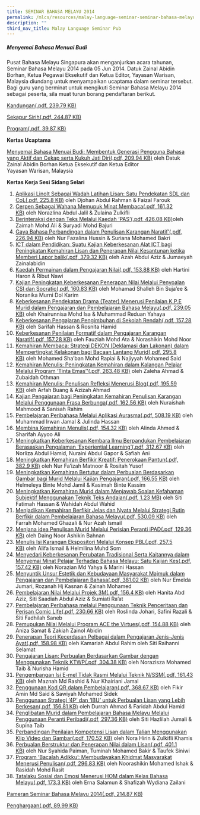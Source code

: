 ```yaml
---
title: SEMINAR BAHASA MELAYU 2014
permalink: /mlcs/resources/malay-language-seminar-seminar-bahasa-melayu-publications/seminar-bahasa-melayu-2014/
description: ""
third_nav_title: Malay Language Seminar Pub
---
```

##### Menyemai Bahasa Menuai Budi

Pusat Bahasa Melayu Singapura akan menganjurkan acara tahunan, Seminar Bahasa Melayu 2014 pada 05 Jun 2014. Datuk Zainal Abidin Borhan, Ketua Pegawai Eksekutif dan Ketua Editor, Yayasan Warisan, Malaysia diundang untuk menyampaikan ucaptama dalam seminar tersebut. Bagi guru yang berminat untuk mengikuti Seminar Bahasa Melayu 2014 sebagai peserta, sila muat turun borang pendaftaran berikut.

[Kandungan(.pdf, 239.79 KB)](/files/content_ml_seminar_2014.pdf)

[Sekapur Sirih(.pdf, 244.87 KB)](/files/sekapur_sirih_ml_seminar_2014.pdf)

[Program(.pdf, 39.87 KB)](/files/program_ml_seminar_2014.pdf)

**Kertas Ucaptama**  

[Menyemai Bahasa Menuai Budi: Membentuk Generasi Pengguna Bahasa yang Aktif dan Cekap serta Kukuh Jati Diri(.pdf, 209.94 KB)](/files/kertas_ucaptama.pdf) oleh Datuk Zainal Abidin Borhan Ketua Eksekutif dan Ketua Editor  
Yayasan Warisan, Malaysia

**Kertas Kerja Sesi Sidang Selari**

1.  [Aplikasi LinoIt Sebagai Wadah Latihan Lisan: Satu Pendekatan SDL dan CoL(.pdf, 225.8 KB)](/files/paper_1.pdf) oleh Djohan Abdul Rahman & Faizal Farouk
2.  [Cerpen Sebagai Wahana Memupuk Minat Membaca(.pdf, 161.32 KB)](/files/paper_2.pdf) oleh Norazlina Abdul Jalil & Zulaina Zulkifli
3.  [Berinteraksi dengan Teks Melalui Kaedah ‘PAS’(.pdf, 426.08 KB)](/files/paper_3.pdf)oleh Zaimah Mohd Ali & Suryadi Mohd Bajuri
4.  [Gaya Bahasa Perbandingan dalam Penulisan Karangan Naratif’(.pdf, 226.94 KB)](/files/paper_4.pdf) oleh Nur Fazalina Hussin & Suriana Mohamed Bakri
5.  [ICT dalam Pendidikan: Suatu Kajian Keberkesanan Alat ICT bagi Peningkatan Kemahiran Lisan dan Penerapan Nilai Kesantunan ketika Memberi Lapor balik(.pdf, 379.32 KB)](/files/paper_5.pdf) oleh Azah Abdul Aziz & Jumaeyah Zainalabidin
6.  [Kaedah Permainan dalam Pengajaran Nilai(.pdf, 153.88 KB)](/files/paper_6.pdf) oleh Hartini Haron & Ribut Nawi
7.  [Kajian Peningkatan Keberkesanan Penerapan Nilai Melalui Penyoalan CSI dan Socratic(.pdf, 160.83 KB)](/files/paper_7.pdf) oleh Mohamad Shalleh Bin Suja’ee & Noranika Murni Dol Karim
8.  [Keberkesanan Pendekatan Drama (Teater) Menerusi Penilaian K.P.E Murid dalam Pengajaran dan Pembelajaran Bahasa Melayu(.pdf, 239.05 KB)](/files/paper_8.pdf) oleh Khairunnisa Mohd Isa & Muhammad Reduan Yahaya
9.  [Keberkesanan Pengajaran Pengimbuhan di Sekolah Rendah(.pdf, 157.28 KB)](/) oleh Sarifah Hassan & Rosnita Hamid
10.  [Keberkesanan Penilaian Formatif dalam Pengajaran Karangan Naratif(.pdf, 157.28 KB)](files/paper_9.pdf) oleh Fauziah Mohd Ata & Norashikin Mohd Noor
11.  [Kemahiran Membaca: Strategi DEKON (Deklamasi dan Lakonan) dalam Mempertingkat Kelakonan bagi Bacaan Lantang Murid(.pdf, 295.8 KB)](/files/paper_11.pdf) oleh Mohamed Sha’ban Mohd Rapiai & Najiyyah Mohamed Said
12.  [Kemahiran Menulis: Peningkatan Kemahiran dalam Kalangan Pelajar Melalui Program ‘Tinta Emas’’(.pdf, 263.48 KB)](/files/paper_12.pdf) oleh Zaleha Ahmad & Zubaidah Othman
13.  [Kemahiran Menulis: Penulisan Refleksi Menerusi Blog(.pdf, 195.59 KB)](/files/paper_13.pdf) oleh Arfah Buang & Azizah Ahmad
14.  [Kajian Pengajaran bagi Peningkatan Kemahiran Penulisan Karangan Melalui Penggunaan Frasa Berbunga(.pdf, 162.56 KB)](/files/paper_14.pdf) oleh Nuraishah Mahmood & Sanisah Rahim
15.  [Pembelajaran Peribahasa Melalui Aplikasi Aurasma(.pdf, 508.19 KB)](/files/paper_15.pdf) oleh Muhammad Irwan Jamal & Julinda Hassan
16.  [Membina Kemahiran Menulis(.pdf, 154.32 KB)](/files/paper_16.pdf) oleh Alinda Ahmed & Sharifah Ayyoo Ali
17.  [Meningkatkan Keberkesanan Kembara Ilmu Berpandukan Pembelajaran Berasaskan Pengalaman ‘Experiential Learning’(.pdf, 312.67 KB)](/files/paper_17.pdf) oleh Norliza Abdul Hamid, Nuraini Abdul Gapor & Safiah Ani
18.  [Meningkatkan Kemahiran Berfikir Kreatif: Penerokaan Pantun(.pdf, 382.9 KB)](/files/paper_18.pdf) oleh Nur Fa’izah Matnoor & Rositah Yusof
19.  [Meningkatkan Kemahiran Bertutur dalam Perbualan Berdasarkan Gambar bagi Murid Melalui Kajian Pengajaran(.pdf, 166.55 KB)](/files/paper_19.pdf) oleh Helmeleya Binte Mohd Jamil & Kasimah Binte Kassim
20.  [Meningkatkan Kemahiran Murid dalam Menjawab Soalan Kefahaman Subjektif Menggunakan Teknik Teks Andaian(.pdf, 1.23 MB)](https://academyofsingaporeteachers.moe.edu.sg/docs/librariesprovider6/ml-poetry-sg50/seminar-bahasa-melayu-2014/kertas-kerja-sesi-sidang-selari/paper_20.pdf?sfvrsn=1973ad05_2 "Meningkatkan Kemahiran Murid dalam Menjawab Soalan Kefahaman Subjektif Menggunakan Teknik Teks Andaian") oleh Siti Fatimah Hassan & Wahidah Abdul Wahid
21.  [Menjadikan Kemahiran Berfikir Jelas dan Nyata Melalui Strategi Rutin Berfikir dalam Pembelajaran Bahasa Melayu(.pdf, 530.09 KB)](https://academyofsingaporeteachers.moe.edu.sg/docs/librariesprovider6/ml-poetry-sg50/seminar-bahasa-melayu-2014/kertas-kerja-sesi-sidang-selari/paper_21.pdf?sfvrsn=81145934_2 "Menjadikan Kemahiran Berfikir Jelas dan Nyata Melalui Strategi Rutin Berfikir dalam Pembelajaran Bahasa Melayu") oleh Farrah Mohamed Ghazali & Nur Azah Ismail
22.  [Menjana idea Penulisan Murid Melalui Perisian Peranti iPAD(.pdf, 129.36 KB)](https://academyofsingaporeteachers.moe.edu.sg/docs/librariesprovider6/ml-poetry-sg50/seminar-bahasa-melayu-2014/kertas-kerja-sesi-sidang-selari/paper_22.pdf?sfvrsn=cf4d4bc9_2 "Menjana idea Penulisan Murid Melalui Perisian Peranti iPAD") oleh Daing Noor Ashikin Bahnan
23.  [Menulis Isi Karangan Ekspositori Melalui Konsep PBL(.pdf, 257.5 KB)](https://academyofsingaporeteachers.moe.edu.sg/docs/librariesprovider6/ml-poetry-sg50/seminar-bahasa-melayu-2014/kertas-kerja-sesi-sidang-selari/paper_23.pdf?sfvrsn=4f3165cf_2 "Menulis Isi Karangan Ekspositori Melalui Konsep PBL") oleh Alifa Ismail & Helmilina Muhd Som
24.  [Menyedari Keberkesanan Perubatan Tradisional Serta Kaitannya dalam Menyemai Minat Pelajar Terhadap Bahasa Melayu: Satu Kajian Kes(.pdf, 157.42 KB)](https://academyofsingaporeteachers.moe.edu.sg/docs/librariesprovider6/ml-poetry-sg50/seminar-bahasa-melayu-2014/kertas-kerja-sesi-sidang-selari/paper_24.pdf?sfvrsn=621fdfba_2 "Menyedari Keberkesanan Perubatan Tradisional Serta Kaitannya dalam Menyemai Minat Pelajar Terhadap Bahasa Melayu: Satu Kajian Kes") oleh Norazian Md Yahya & Marini Hassan
25.  [Menyuntik Unsur Estetik dan Kebudayaan Masyarakat Majmuk dalam Pengajaran dan Pembelajaran Bahasa(.pdf, 381.02 KB)](https://academyofsingaporeteachers.moe.edu.sg/docs/librariesprovider6/ml-poetry-sg50/seminar-bahasa-melayu-2014/kertas-kerja-sesi-sidang-selari/paper_25.pdf?sfvrsn=524d07e4_2 "Menyuntik Unsur Estetik dan Kebudayaan Masyarakat Majmuk dalam Pengajaran dan Pembelajaran Bahasa") oleh Nur Emelda Jumari, Rozanah Hj Kasnan & Zainah Mohamed
26.  [Pembelajaran Nilai Melalui Projek 3M(.pdf, 156.4 KB)](https://academyofsingaporeteachers.moe.edu.sg/docs/librariesprovider6/ml-poetry-sg50/seminar-bahasa-melayu-2014/kertas-kerja-sesi-sidang-selari/paper_26.pdf?sfvrsn=3d9fd638_2 "Pembelajaran Nilai Melalui Projek 3M") oleh Hanita Abd Aziz, Siti Saadiah Abdul Aziz & Sumiati Ra’at
27.  [Pembelajaran Peribahasa melalui Penggunaan Teknik Penceritaan dan Perisan Comic Life(.pdf, 230.66 KB)](https://academyofsingaporeteachers.moe.edu.sg/docs/librariesprovider6/ml-poetry-sg50/seminar-bahasa-melayu-2014/kertas-kerja-sesi-sidang-selari/paper_27.pdf?sfvrsn=bebeca08_2 "Pembelajaran Peribahasa melalui Penggunaan Teknik Penceritaan dan Perisan Comic Life") oleh Roslinda Johari, Safini Razali & Siti Fadhilah Saneb
28.  [Pemupukan Nilai Melalui Program ACE the Virtues(.pdf, 154.88 KB)](https://academyofsingaporeteachers.moe.edu.sg/docs/librariesprovider6/ml-poetry-sg50/seminar-bahasa-melayu-2014/kertas-kerja-sesi-sidang-selari/paper_28.pdf?sfvrsn=403ee26a_2 "Pemupukan Nilai Melalui Program ACE the Virtues") oleh Aniza Samat & Zakiah Zainol Abidin
29.  [Penerapan Teori Kecerdasan Pelbagai dalam Pengajaran Jenis-Jenis Ayat(.pdf, 158.98 KB)](https://academyofsingaporeteachers.moe.edu.sg/docs/librariesprovider6/ml-poetry-sg50/seminar-bahasa-melayu-2014/kertas-kerja-sesi-sidang-selari/paper_29.pdf?sfvrsn=fef29550_2 "Penerapan Teori Kecerdasan Pelbagai dalam Pengajaran Jenis-Jenis Ayat") oleh Kamariah Abdul Rahim oleh Siti Raihanni Selamat
30.  [Pengajaran Lisan: Perbualan Berdasarkan Gambar dengan Menggunakan Teknik KTWP(.pdf, 304.38 KB)](https://academyofsingaporeteachers.moe.edu.sg/docs/librariesprovider6/ml-poetry-sg50/seminar-bahasa-melayu-2014/kertas-kerja-sesi-sidang-selari/paper_30.pdf?sfvrsn=620baa8d_2 "Pengajaran Lisan: Perbualan Berdasarkan Gambar dengan Menggunakan Teknik KTWP") oleh Norazisza Mohamed Taib & Nurisha Hamid
31.  [Pengembangan Isi E-mel Tidak Rasmi Melalui Teknik N/SSM(.pdf, 161.43 KB)](https://academyofsingaporeteachers.moe.edu.sg/docs/librariesprovider6/ml-poetry-sg50/seminar-bahasa-melayu-2014/kertas-kerja-sesi-sidang-selari/paper_31.pdf?sfvrsn=598dceb2_2 "Pengembangan Isi E-mel Tidak Rasmi Melalui Teknik N/SSM") oleh Maznah Md Rashid & Nur Khairiani Jamal
32.  [Penggunaan Kod QR dalam Pembelajaran(.pdf, 368.67 KB)](https://academyofsingaporeteachers.moe.edu.sg/docs/librariesprovider6/ml-poetry-sg50/seminar-bahasa-melayu-2014/kertas-kerja-sesi-sidang-selari/paper_32.pdf?sfvrsn=e716dff8_2 "Penggunaan Kod QR dalam Pembelajaran") oleh Fikir Amin Md Said & Sawiyah Mohamed Sidek
33.  [Penggunaan Strategi ‘4P’ dan ‘IBU’ untuk Perbualan Lisan yang Lebih Berkesan(.pdf, 156.81 KB)](https://academyofsingaporeteachers.moe.edu.sg/docs/librariesprovider6/ml-poetry-sg50/seminar-bahasa-melayu-2014/kertas-kerja-sesi-sidang-selari/paper_33.pdf?sfvrsn=b3dea4f3_2 "Penggunaan Strategi ‘4P’ dan ‘IBU’ untuk Perbualan Lisan yang Lebih Berkesan") oleh Durrah Ahmad & Faridah Abdul Hamid
34.  [Penglibatan Murid dalam Pembelajaran Bahasa Melayu Melalui Penggunaan Peranti Peribadi(.pdf, 297.36 KB)](https://academyofsingaporeteachers.moe.edu.sg/docs/librariesprovider6/ml-poetry-sg50/seminar-bahasa-melayu-2014/kertas-kerja-sesi-sidang-selari/paper_34.pdf?sfvrsn=1dfe97e2_2 "Penglibatan Murid dalam Pembelajaran Bahasa Melayu Melalui Penggunaan Peranti Peribadi") oleh Siti Hazlilah Jumali & Supina Taib
35.  [Perbandingan Penilaian Kompetensi Lisan dalam Talian Menggunakan Klip Video dan Gambar(.pdf, 170.52 KB)](https://academyofsingaporeteachers.moe.edu.sg/docs/librariesprovider6/ml-poetry-sg50/seminar-bahasa-melayu-2014/kertas-kerja-sesi-sidang-selari/paper_35.pdf?sfvrsn=67903f7b_2 "Perbandingan Penilaian Kompetensi Lisan dalam Talian Menggunakan Klip Video dan Gambar") oleh Nora Hirin & Zulkifli Khamis
36.  [Perbualan Berstruktur dan Penerapan Nilai dalam Lisan(.pdf, 401.1 KB)](https://academyofsingaporeteachers.moe.edu.sg/docs/librariesprovider6/ml-poetry-sg50/seminar-bahasa-melayu-2014/kertas-kerja-sesi-sidang-selari/paper_36.pdf?sfvrsn=5e12be_2 "Perbualan Berstruktur dan Penerapan Nilai dalam Lisan") oleh Nur Syahida Paiman, Tuminah Mohamed Bakir & Taufek Siniwi
37.  [Program ‘Bacalah Adikku’: Membudayakan Khidmat Masyarakat Menerusi Penulisan(.pdf, 296.83 KB)](https://academyofsingaporeteachers.moe.edu.sg/docs/librariesprovider6/ml-poetry-sg50/seminar-bahasa-melayu-2014/kertas-kerja-sesi-sidang-selari/paper_37.pdf?sfvrsn=aef9b471_2 "Program ‘Bacalah Adikku’: Membudayakan Khidmat Masyarakat Menerusi Penulisan") oleh Noorashikin Mohamed Ishak & Rasidah Mohd Rasit
38.  [Tatalaku Sosial dan Emosi Menerusi HOM dalam Kelas Bahasa Melayu(.pdf, 173.3 KB)](https://academyofsingaporeteachers.moe.edu.sg/docs/librariesprovider6/ml-poetry-sg50/seminar-bahasa-melayu-2014/kertas-kerja-sesi-sidang-selari/paper_38.pdf?sfvrsn=807ba348_2 "Tatalaku Sosial dan Emosi Menerusi HOM dalam Kelas Bahasa Melayu") oleh Erna Salamun & Shafizah Wydiana Zailani

[Pameran Seminar Bahasa Melayu 2014(.pdf, 214.87 KB)](https://academyofsingaporeteachers.moe.edu.sg/docs/librariesprovider6/ml-poetry-sg50/seminar-bahasa-melayu-2014/pameran-seminar-bahasa-melayu-2014.pdf?sfvrsn=8477a315_2 "Pameran Seminar Bahasa Melayu 2014")

[Penghargaan(.pdf, 89.99 KB)](https://academyofsingaporeteachers.moe.edu.sg/docs/librariesprovider6/ml-poetry-sg50/seminar-bahasa-melayu-2014/penghargaan_seminar-2014.pdf?sfvrsn=b8578c9c_2 "Penghargaan")